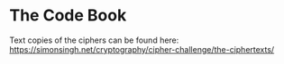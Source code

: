 # The Code Book

Text copies of the ciphers can be found here: https://simonsingh.net/cryptography/cipher-challenge/the-ciphertexts/
